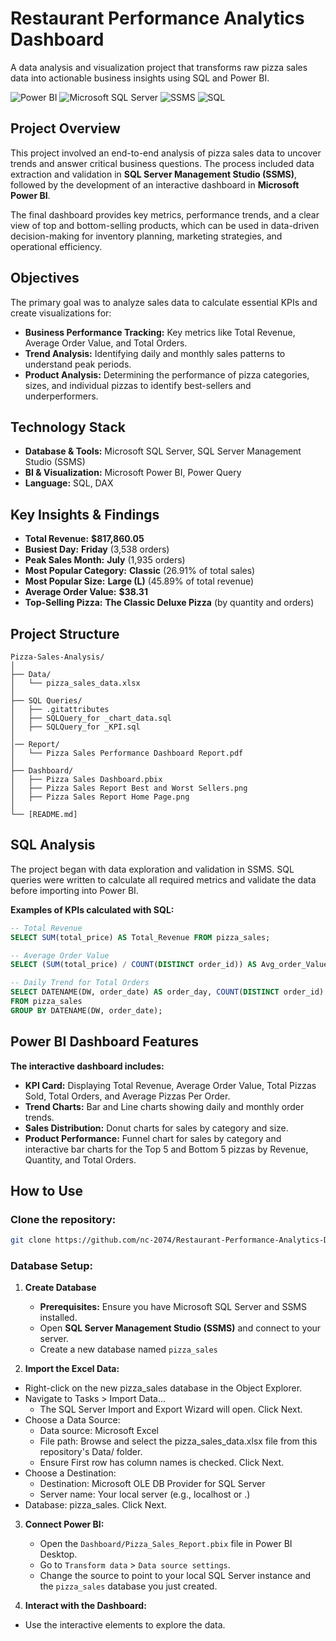 # Restaurant Performance Analytics Dashboard

A data analysis and visualization project that transforms raw pizza sales data into actionable business insights using SQL and Power BI.

![Power BI](https://img.shields.io/badge/Power-BI-F2C811?style=for-the-badge&logo=powerbi&logoColor=black)
![Microsoft SQL Server](https://img.shields.io/badge/Microsoft%20SQL%20Server-CC2927?style=for-the-badge&logo=microsoft%20sql%20server&logoColor=white)
![SSMS](https://img.shields.io/badge/SSMS-CC2927?style=for-the-badge&logo=microsoft%20sql%20server&logoColor=white)
![SQL](https://img.shields.io/badge/SQL-CC2927?style=for-the-badge&logo=mysql&logoColor=black)

## Project Overview

This project involved an end-to-end analysis of pizza sales data to uncover trends and answer critical business questions. The process included data extraction and validation in **SQL Server Management Studio (SSMS)**, followed by the development of an interactive dashboard in **Microsoft Power BI**.

The final dashboard provides key metrics, performance trends, and a clear view of top and bottom-selling products, which can be used in data-driven decision-making for inventory planning, marketing strategies, and operational efficiency.

## Objectives

The primary goal was to analyze sales data to calculate essential KPIs and create visualizations for:
- **Business Performance Tracking:** Key metrics like Total Revenue, Average Order Value, and Total Orders.
- **Trend Analysis:** Identifying daily and monthly sales patterns to understand peak periods.
- **Product Analysis:** Determining the performance of pizza categories, sizes, and individual pizzas to identify best-sellers and underperformers.

## Technology Stack

- **Database & Tools:** Microsoft SQL Server, SQL Server Management Studio (SSMS)
- **BI & Visualization:** Microsoft Power BI, Power Query
- **Language:** SQL, DAX

## Key Insights & Findings

- **Total Revenue:** **$817,860.05**
- **Busiest Day:** **Friday** (3,538 orders)
- **Peak Sales Month:** **July** (1,935 orders)
- **Most Popular Category:** **Classic** (26.91% of total sales)
- **Most Popular Size:** **Large (L)** (45.89% of total revenue)
- **Average Order Value:** **$38.31**
- **Top-Selling Pizza:** **The Classic Deluxe Pizza** (by quantity and orders)

## Project Structure

```text
Pizza-Sales-Analysis/  
│  
├── Data/  
│   └── pizza_sales_data.xlsx  
│  
├── SQL Queries/  
│   ├── .gitattributes  
│   ├── SQLQuery_for _chart_data.sql 
│   ├── SQLQuery_for _KPI.sql
│
│── Report/
│   └── Pizza Sales Performance Dashboard Report.pdf    
│  
├── Dashboard/  
│   ├── Pizza Sales Dashboard.pbix  
│   ├── Pizza Sales Report Best and Worst Sellers.png
│   ├── Pizza Sales Report Home Page.png
│ 
└── [README.md]
```

## SQL Analysis

The project began with data exploration and validation in SSMS. SQL queries were written to calculate all required metrics and validate the data before importing into Power BI.

**Examples of KPIs calculated with SQL:**
```sql
-- Total Revenue
SELECT SUM(total_price) AS Total_Revenue FROM pizza_sales;

-- Average Order Value
SELECT (SUM(total_price) / COUNT(DISTINCT order_id)) AS Avg_order_Value FROM pizza_sales;

-- Daily Trend for Total Orders
SELECT DATENAME(DW, order_date) AS order_day, COUNT(DISTINCT order_id) AS total_orders
FROM pizza_sales
GROUP BY DATENAME(DW, order_date);
```

## Power BI Dashboard Features

**The interactive dashboard includes:**

- **KPI Card:** Displaying Total Revenue, Average Order Value, Total Pizzas Sold, Total Orders, and Average Pizzas Per Order.
- **Trend Charts:** Bar and Line charts showing daily and monthly order trends.
- **Sales Distribution:** Donut charts for sales by category and size.
- **Product Performance:** Funnel chart for sales by category and interactive bar charts for the Top 5 and Bottom 5 pizzas by Revenue, Quantity, and Total Orders.

## How to Use

### Clone the repository:

```bash
git clone https://github.com/nc-2074/Restaurant-Performance-Analytics-Dashboard.git
```

### Database Setup:

1.  **Create Database**
    - **Prerequisites:** Ensure you have Microsoft SQL Server and SSMS installed.
    - Open **SQL Server Management Studio (SSMS)** and connect to your server.
    - Create a new database named `pizza_sales`
      
2. **Import the Excel Data:**

- Right-click on the new pizza_sales database in the Object Explorer.
- Navigate to Tasks > Import Data...
  - The SQL Server Import and Export Wizard will open. Click Next.
- Choose a Data Source:
  - Data source: Microsoft Excel
  - File path: Browse and select the pizza_sales_data.xlsx file from this repository's Data/ folder.
  - Ensure First row has column names is checked. Click Next.
- Choose a Destination:
  - Destination: Microsoft OLE DB Provider for SQL Server
  - Server name: Your local server (e.g., localhost or .)
- Database: pizza_sales. Click Next.

3.  **Connect Power BI:**
    - Open the `Dashboard/Pizza_Sales_Report.pbix` file in Power BI Desktop.
    - Go to `Transform data` > `Data source settings`.
    - Change the source to point to your local SQL Server instance and the `pizza_sales` database you just created.

4. **Interact with the Dashboard:**

  - Use the interactive elements to explore the data.

